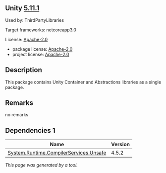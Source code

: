 Unity [5.11.1](https://www.nuget.org/packages/Unity/5.11.1)
--------------------

Used by: ThirdPartyLibraries

Target frameworks: netcoreapp3.0

License: [Apache-2.0](../../../../licenses/apache-2.0) 

- package license: [Apache-2.0](https://github.com/unitycontainer/unity/blob/v5.x/LICENSE) 
- project license: [Apache-2.0](https://raw.githubusercontent.com/unitycontainer/unity/master/LICENSE) 

Description
-----------
This package contains Unity Container and Abstractions libraries as a single package.

Remarks
-----------
no remarks


Dependencies 1
-----------

|Name|Version|
|----------|:----|
|[System.Runtime.CompilerServices.Unsafe](../../../../packages/nuget.org/system.runtime.compilerservices.unsafe/4.5.2)|4.5.2|

*This page was generated by a tool.*